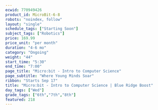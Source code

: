 ```yaml
---
ecwid: 770949426
product_id: MicroBit-6-8
robots: "noindex, follow"
layout: "single"
schedule_tags: ["Starting Soon"]
subject_tags: ["Robotics"]
price: 169.99
price_unit: "per month"
duration: "4-6 mo"
category: "Ongoing"
weight: "44"
start_time: "5:30"
end_time: "7:00"
page_title: "Micro:bit - Intro to Computer Science"
page_subtitle: "Where Young Minds Soar"
ribbon: "Starts Sep 17"
title: "Micro:bit - Intro to Computer Science | Blue Ridge Boost"
day_tags: ["Wed"]
grade_tags: ["6th","7th","8th"]
featured: 218
---
```

